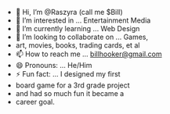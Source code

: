 - 👋 Hi, I’m @Raszyra (call me $Bill)
- 👀 I’m interested in ... Entertainment Media
- 🌱 I’m currently learning ... Web Design
- 💞️ I’m looking to collaborate on ... Games,
-    art, movies, books, trading cards, et al
- 📫 How to reach me ... billhooker@gmail.com
- 😄 Pronouns: ... He/Him
- ⚡ Fun fact: ... I designed my first
-    board game for a 3rd grade project
-    and had so much fun it became a
-    career goal.

<!---
Raszyra/Raszyra is a ✨ special ✨ repository because its `README.md` (this file) appears on your GitHub profile.
You can click the Preview link to take a look at your changes.
--->

